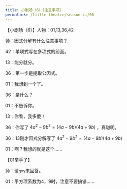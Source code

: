 ```yaml
---
title: 小剧场（6）《注意事项》
permalink: /little-theatre/season-ii/06
---
```


【小剧场（6）】人物：01,13,36,42

师：因式分解有什么注意事项？

42：单项式写在多项式的前面。

13：能分就分。

36：第一步是提取公因式。

01：我想到一个了。

36：是什么？

01：不告诉你。

13：你看，我多傻！

36：你写了 $4a^2-9b^2=(4a-9b)(4a+9b)$ ，真聪明。

36：13刚才因式分解写了 $4a^2-9b^2=(4a-9b)(4a+9b)$

01：啊？我想的就是这个……

【01举手了】

师：请`gxy`来回答。

01：平方项系数为4，9时，注意不要搞错……
